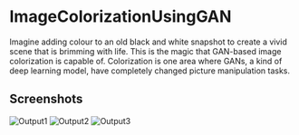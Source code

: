 # ImageColorizationUsingGAN

Imagine adding colour to an old black and white snapshot to create a vivid scene that is brimming with life. This is the magic that GAN-based image colorization is capable of. Colorization is one area where GANs, a kind of deep learning model, have completely changed picture manipulation tasks.

## Screenshots
![Output1](https://github.com/GayathriRajmohan/ImageColorizationUsingGAN/blob/main/Output/img1.png)
![Output2](https://github.com/GayathriRajmohan/ImageColorizationUsingGAN/blob/main/Output/img2.png)
![Output3](https://github.com/GayathriRajmohan/ImageColorizationUsingGAN/blob/main/Output/img3.png)
